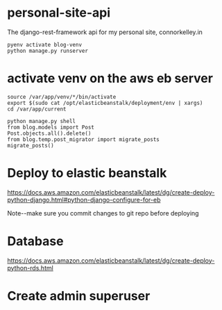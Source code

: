 # personal-site-api
The django-rest-framework api for my personal site, connorkelley.in

```
pyenv activate blog-venv
python manage.py runserver
```

# activate venv on the aws eb server #

```
source /var/app/venv/*/bin/activate
export $(sudo cat /opt/elasticbeanstalk/deployment/env | xargs)
cd /var/app/current
```

```
python manage.py shell
from blog.models import Post
Post.objects.all().delete()
from blog.temp.post_migrator import migrate_posts
migrate_posts()
```

# Deploy to elastic beanstalk
https://docs.aws.amazon.com/elasticbeanstalk/latest/dg/create-deploy-python-django.html#python-django-configure-for-eb

Note--make sure you commit changes to git repo before deploying

# Database
https://docs.aws.amazon.com/elasticbeanstalk/latest/dg/create-deploy-python-rds.html

# Create admin superuser
